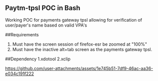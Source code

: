 ## Paytm-tpsl POC in Bash

Working POC for payments gateway tpsl allowing for verification of user/payer's name based on valid VPA's

##Requirements 
1. Must have the screen session of firefox-esr be zoomed at "100%"
2. Must have the inactive alt+tab screen as the payments gateway tpsl.

##Dependency 
1.xdotool
2.xclip


https://github.com/user-attachments/assets/1e745b51-7df9-46ac-aa36-e034c191f222

